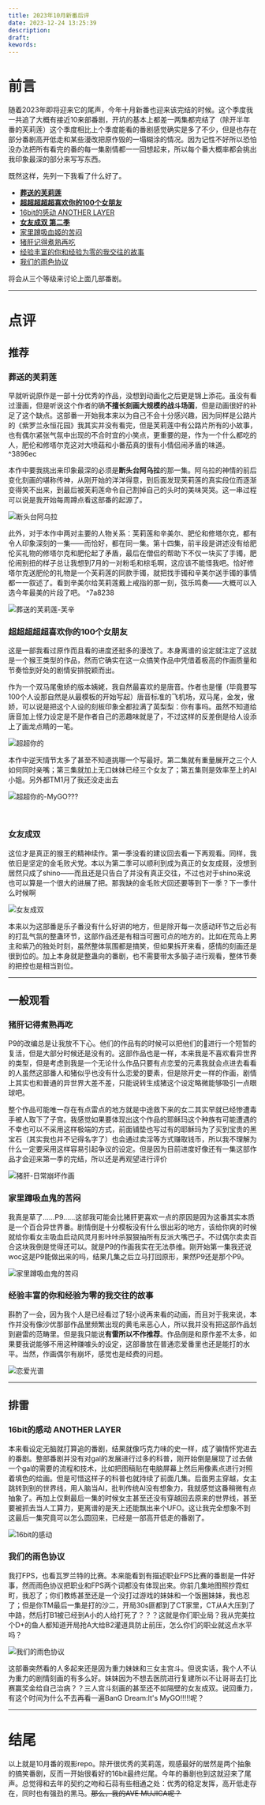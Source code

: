 ```yaml
---
title: 2023年10月新番后评
date: 2023-12-24 13:25:39
description: 
draft: 
kewords: 
---
```


# 前言

随着2023年即将迎来它的尾声，今年十月新番也迎来该完结的时候。这个季度我一共追了大概有接近10来部番剧，开坑的基本上都差一两集都完结了（除开半年番的芙莉莲）这个季度相比上个季度能看的番剧感觉确实是多了不少，但是也存在部分番剧高开低走和某些漫改把原作毁的一塌糊涂的情况。因为记性不好所以恐怕没办法把所有看完的番的每一集剧情都一一回想起来，所以每个番大概率都会挑出我印象最深的部分来写写东西。

既然这样，先列一下我看了什么好了。

- [**葬送的芙莉莲**](http://bangumi.tv/subject/400602)
- **[超超超超超喜欢你的100个女朋友](http://bangumi.tv/subject/424379)**
- [16bit的感动 ANOTHER LAYER](http://bangumi.tv/subject/413741)
- [**女友成双 第二季**](http://bangumi.tv/subject/398949)
- [家里蹲吸血姬的苦闷](http://bangumi.tv/subject/414214)
- [猪肝记得煮熟再吃](http://bangumi.tv/subject/362005)
- [经验丰富的你和经验为零的我交往的故事](http://bangumi.tv/subject/400595)
- [我们的雨色协议](http://bangumi.tv/subject/444634)

将会从三个等级来讨论上面几部番剧。

---

# 点评

## 推荐

### 葬送的芙莉莲

早就听说原作是一部十分优秀的作品，没想到动画化之后更是锦上添花。虽没有看过漫画，但是听说这个作者的确**不擅长刻画大规模的战斗场面**，但是动画很好的补足了这个缺点。这部番一开始我本来以为自己不会十分感兴趣，因为同样是公路片的《紫罗兰永恒花园》我其实并没有看完，但是芙莉莲中有公路片所有的小故事，也有偶尔紧张气氛中出现的不合时宜的小笑点，更重要的是，作为一个什么都吃的人，肥伦和修塔尔克这对大喷菇和小番茄真的很有小情侣闹矛盾的味道。 ^3896ec

本作中要我挑出来印象最深的必须是**断头台阿乌拉**的那一集。阿乌拉的神情的前后变化刻画的堪称传神，从刚开始的洋洋得意，到后面发现芙莉莲的真实段位而逐渐变得笑不出来，到最后被芙莉莲命令自己割掉自己的头时的美味哭哭。这一串过程可以说是我开始每周蹲点看这部番的起源了。 

![断头台阿乌拉](https://picdm.sunbangyan.cn/2023/12/24/7a8083a1888e48ff05bbb643ec535370.jpeg)

此外，对于本作中两对主要的人物关系：芙莉莲和辛美尔、肥伦和修塔尔克，都有令人印象深刻的一集——而恰好，都在同一集。第十四集，前半段是讲述没有给肥伦买礼物的修塔尔克和肥伦起了矛盾，最后在僧侣的帮助下不仅一块买了手镯，肥伦闹别扭的样子总让我想到7月的一对粉毛和棕毛啊，这应该不能怪我吧。恰好修塔尔克送肥伦的礼物是一个芙莉莲的同款手镯，就把找手镯和辛美尔送手镯的事情都一一叙述了。看到辛美尔给芙莉莲戴上戒指的那一刻，弦乐鸣奏——大概可以入选今年最美的片段了吧。  ^7a8238

![葬送的芙莉莲-芙辛](https://picdm.sunbangyan.cn/2023/12/24/620b1cc41ddcfb6a98adab476928e041.jpeg)

### 超超超超超喜欢你的100个女朋友

这是一部我看过原作而且看的进度还挺多的漫改了。本身离谱的设定就注定了这就是一个猴王类型的作品，然而它确实在这一众搞笑作品中凭借着极高的作画质量和节奏恰到好处的剧情安排脱颖而出。

作为一个双马尾傲娇的版本姨姥，我自然最喜欢的是唐音。作者也是懂（毕竟要写100个人设那自然是从最模板的开始写起）唐音标准的飞机场，双马尾，金发，傲娇，可以说是把这个人设的刻板印象全都拉满了英梨梨：你有事吗。虽然不知道给唐音加上怪力设定是不是作者自己的恶趣味就是了，不过这样的反差倒是给人设添上了画龙点睛的一笔。

![超超你的](https://picst.sunbangyan.cn/2023/12/24/74217466c711d273c57d67b5502e67dc.jpeg)

本作中逆天情节太多了甚至不知道挑哪一个写最好。第二集就有重量展开之三个人如何同时亲嘴；第三集就加上无口妹妹已经三个女友了；第五集则是效率至上的AI小姐。另外都TM1月了我还没走出去 

![超超你的-MyGO???](https://z1.ax1x.com/2023/11/06/pilwC9I.png)

 

### 女友成双

这位才是真正的猴王的精神续作。第一季没看的建议回去看一下再观看。同样，我依旧是坚定的金毛败犬党。本以为第二季可以顺利到成为真正的女友成叕，没想到居然只成了shino——而且还是只告白了并没有真正交往，不过也对于shino来说也可以算是一个很大的进展了把。那我缺的金毛败犬回还要等到下一季？下一季什么时候啊 

![女友成双](https://picst.sunbangyan.cn/2023/12/24/711a312c29c6f6c517f8d3cfbf83bc29.jpeg)

本来以为这部番是乐子番没有什么好讲的地方，但是除开每一次感动环节之后必有的打乱气氛的整蛊环节，这部作品还是有相当可圈可点的地方的。比如在荒岛上男主和紫乃的独处时刻，虽然整体氛围都是搞笑，但如果拆开来看，感情的刻画还是很到位的。加上本身就是整蛊向的番剧，也不需要带太多脑子进行观看，整体节奏的把控也是相当到位。

---

## 一般观看

### 猪肝记得煮熟再吃

P9的改编总是让我放不下心。他们的作品有的时候可以把他们的🐴进行一个短暂的复活，但是大部分时候还是没有的。这部作品也是一样，本来我是不喜欢看异世界的类型，但是考虑到我是一个无论什么作品只要有点恋爱的元素我就会点进去看看的人虽然这部番人和猪似乎也没有什么恋爱的要素，但是除开史一样的作画，剧情上其实也和普通的异世界大差不差，只能说转生成猪这个设定略微能够吸引一点眼球吧。

整个作品可能唯一存在有点雷点的地方就是中途救下来的女二其实早就已经惨遭毒手被人取下了子宫。我感觉如果要体现出这个作品的耶稣玛这个种族有可能遭遇的不幸也可以不采用这样极端的方式，前面铺垫也写过有的耶稣玛为了买到宝贵的黑宝石（其实我也并不记得名字了）也会通过卖淫等方式赚取钱币，所以我不理解为什么一定要采用这样容易引起争议的设定。但是因为目前进度好像还有一集这部作品才会迎来第一季的完结，所以还是再观望进行评价

![猪肝-日常崩坏作画](https://picss.sunbangyan.cn/2023/12/24/cdc50450743175a173aa7b3a2371de1b.jpeg)

### 家里蹲吸血鬼的苦闷

我真是草了……P9……这部我可能会比猪肝更喜欢一点的原因是因为这番其实本质是一个百合异世界番。剧情倒是十分模板没有什么很出彩的地方，该给你爽的时候就给你看女主吸血启动风灵月影咔咔杀狠狠抽所有反派大嘴巴子。不过偶尔卖卖百合这块我倒是觉得还可以。就是P9的作画我实在无法恭维。刚开始第一集我还说woc这是P9能做出来的吗，结果几集之后立马打回原形，果然P9还是那个P9。 

![家里蹲吸血鬼的苦闷](https://picst.sunbangyan.cn/2023/12/24/bacbb592de0f194b095275d988896278.jpeg)

### 经验丰富的你和经验为零的我交往的故事

斟酌了一会，因为我个人是已经看过了轻小说再来看的动画，而且对于我来说，本作并没有像沙优那部作品里频繁出现的黄毛来恶心人，所以我并没有把这部作品划到避雷的范畴里。但是我只能说**有雷所以不作推荐**。作品倒是和原作差不太多，如果要我说能够不用这种赚噱头的设定，这部番放在普通恋爱番里也还是能打的水平。当然，作画偶尔有崩坏，感觉也是经费的问题。 

![恋爱光谱](https://picss.sunbangyan.cn/2023/12/24/ebff872ef222efbaf71ecb0d9c48cffc.jpeg)

---

## 排雷

### 16bit的感动 ANOTHER LAYER

本来看设定无脑就打算追的番剧，结果就像巧克力味的史一样，成了骗情怀党进去的番剧。整部番剧并没有对gal的发展进行过多的科普，刚开始倒是展现了过去做一个gal的需要的流程和技术，比如把图稿贴在电脑屏幕上然后用像素点进行对照着填色的绘画。但是可惜这样子的科普也就持续了前面几集。后面男主穿越，女主跳转到别的世界线，用人脑当AI，批判传统AI没有想象力，我就感觉这番稍微有点抽象了。再加上仅剩最后一集的时候女主甚至还没有穿越回去原来的世界线，甚至要被抓去当人工算力，更离谱的是天上还能飘出来个UFO。这让我完全想象不到这最后一集究竟可以怎么圆回来，已经是一部高开低走的番剧了。 

![16bit的感动](https://picdm.sunbangyan.cn/2023/12/24/64e05259a6821fc7afbaf95bdc01b6ee.jpeg)

### 我们的雨色协议

我打FPS，也看瓦罗兰特的比赛。本来能看到有描述职业FPS比赛的番剧是一件好事，然而雨色协议把职业和FPS两个词都没有体现出来。你前几集地图照抄霓虹町，我忍了；你们教练甚至还是一个没打过游戏的妹妹和一个饭圈妹妹，我也忍了；但是你TM最后一集是打的沙二，开局30s匪都到了CT家里，CT从A大压到了中路，然后打B1被已经到A小的人给打死了？？？这就是你们职业局？我从完美拉个D+的鱼人都知道开局抢A大给B2灌道具防止前压，怎么你们的职业就这点水平吗？ 

![我们的雨色协议](https://picss.sunbangyan.cn/2023/12/24/63a72b5baa069c3eba84abb2a58f8152.jpeg)

这部番突然看的人多起来还是因为重力妹妹和三女主宫斗。但说实话，我个人不认为重力的剧情刻画的有多么好。妹妹因为不想去医院进行复建所以不让哥哥去打比赛赢奖金给自己治病？？三人宫斗刻画的甚至还不如隔壁的女友成双。说回重力，有这个时间为什么不去再看一遍BanG Dream:It's MyGO!!!!!呢？

---

# 结尾

以上就是10月番的观影repo。除开很优秀的芙莉莲，观感最好的居然是两个抽象的搞笑番剧，反而一开始很看好的16bit最终烂尾。今年的番剧也到这就迎来了尾声。总觉得和去年的契约之吻和石蒜有些相通之处：优秀的稳定发挥，高开低走存在，同时也有强劲的黑马。~~那么，我的AVE MUJICA呢？~~